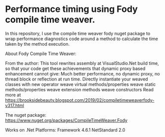 # Performance timing using Fody compile time weaver. 

In this repository, I use the compile time weaver fody nuget package to wrap performance diagnostics code around a method to calculate the time taken by the method execution. 

About Fody Compile Time Weaver:

From the author: 
This tool rewrites assembly at VisualStudio.Net build time, so that your code get these achievements that dynamic proxy based enhancement cannot give:
Much better performance, no dynamic proxy, no thread block or reflection at run time.
Directly instantiate your weaved classes with new operator
weave virtual methods/properties
weave static methods/properties
weave  extension methods
weave constructors
Read more at https://brooksidebeauty.blogspot.com/2019/02/compiletimeweaverfody-v317.html

The nuget package: https://www.nuget.org/packages/CompileTimeWeaver.Fody

Works on .Net Platforms:
Framework 4.6.1
NetStandard 2.0


